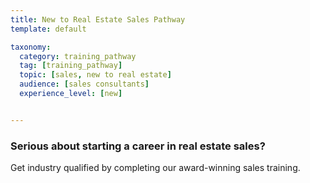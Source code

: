 ```yaml
---
title: New to Real Estate Sales Pathway
template: default

taxonomy:
  category: training_pathway
  tag: [training_pathway]
  topic: [sales, new to real estate]
  audience: [sales consultants]
  experience_level: [new]


---
```


### Serious about starting a career in real estate sales?

Get industry qualified by completing our award-winning sales training.
